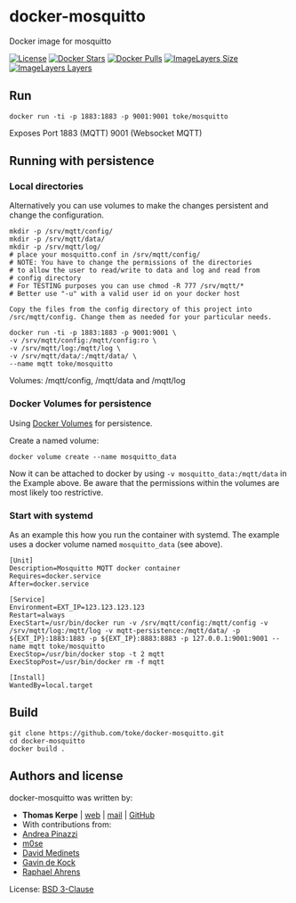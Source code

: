 docker-mosquitto
================

Docker image for mosquitto

[![License](https://img.shields.io/badge/license-MIT-blue.svg)](https://raw.githubusercontent.com/chadoe/docker-cleanup-volumes/master/LICENSE)
[![Docker Stars](https://img.shields.io/docker/stars/toke/mosquitto.svg)](https://hub.docker.com/r/toke/mosquitto/)
[![Docker Pulls](https://img.shields.io/docker/pulls/toke/mosquitto.svg)](https://hub.docker.com/r/toke/mosquitto/)
[![ImageLayers Size](https://img.shields.io/imagelayers/image-size/toke/mosquitto/latest.svg)](https://hub.docker.com/r/toke/mosquitto/)
[![ImageLayers Layers](https://img.shields.io/imagelayers/layers/toke/mosquitto/latest.svg)](https://hub.docker.com/r/toke/mosquitto/)

## Run

    docker run -ti -p 1883:1883 -p 9001:9001 toke/mosquitto

Exposes Port 1883 (MQTT) 9001 (Websocket MQTT)

## Running with persistence


### Local directories

Alternatively you can use volumes to make the changes
persistent and change the configuration.

    mkdir -p /srv/mqtt/config/
    mkdir -p /srv/mqtt/data/
    mkdir -p /srv/mqtt/log/
    # place your mosquitto.conf in /srv/mqtt/config/
    # NOTE: You have to change the permissions of the directories
    # to allow the user to read/write to data and log and read from
    # config directory
    # For TESTING purposes you can use chmod -R 777 /srv/mqtt/*
    # Better use "-u" with a valid user id on your docker host

    Copy the files from the config directory of this project into /src/mqtt/config. Change them as needed for your particular needs.

    docker run -ti -p 1883:1883 -p 9001:9001 \
    -v /srv/mqtt/config:/mqtt/config:ro \
    -v /srv/mqtt/log:/mqtt/log \
    -v /srv/mqtt/data/:/mqtt/data/ \
    --name mqtt toke/mosquitto

Volumes: /mqtt/config, /mqtt/data and /mqtt/log

### Docker Volumes for persistence

Using [Docker Volumes](https://docs.docker.com/engine/userguide/containers/dockervolumes/)
for persistence.

Create a named volume:

    docker volume create --name mosquitto_data

Now it can be attached to docker by using `-v mosquitto_data:/mqtt/data` in the
Example above. Be aware that the permissions within the volumes
are most likely too restrictive.

### Start with systemd

As an example this how you run the container with systemd.
The example uses a docker volume named `mosquitto_data` (see above).

    [Unit]
    Description=Mosquitto MQTT docker container
    Requires=docker.service
    After=docker.service

    [Service]
    Environment=EXT_IP=123.123.123.123
    Restart=always
    ExecStart=/usr/bin/docker run -v /srv/mqtt/config:/mqtt/config -v /srv/mqtt/log:/mqtt/log -v mqtt-persistence:/mqtt/data/ -p ${EXT_IP}:1883:1883 -p ${EXT_IP}:8883:8883 -p 127.0.0.1:9001:9001 --name mqtt toke/mosquitto
    ExecStop=/usr/bin/docker stop -t 2 mqtt
    ExecStopPost=/usr/bin/docker rm -f mqtt

    [Install]
    WantedBy=local.target


## Build

    git clone https://github.com/toke/docker-mosquitto.git
    cd docker-mosquitto
    docker build .

## Authors and license

docker-mosquitto was written by:

* **Thomas Kerpe** | [web](https://toke.de/) | [mail](mailto:web@toke.de) | [GitHub](https://github.com/toke/)
* With contributions from:
 * [Andrea Pinazzi](https://github.com/onip)
 * [m0se](https://github.com/m0se)
 * [David Medinets](https://github.com/medined)
 * [Gavin de Kock](https://github.com/gavindekock)
 * [Raphael Ahrens](https://github.com/tantSinnister)

License: [BSD 3-Clause](https://tldrlegal.com/license/bsd-3-clause-license-%28revised%29)
